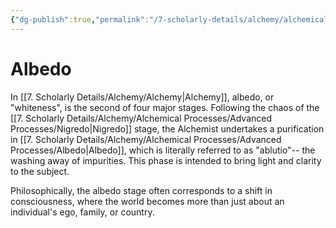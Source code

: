 ```yaml
---
{"dg-publish":true,"permalink":"/7-scholarly-details/alchemy/alchemical-processes/advanced-processes/albedo/","noteIcon":""}
---
```


# Albedo

In [[7. Scholarly Details/Alchemy/Alchemy\|Alchemy]], albedo, or "whiteness", is the second of four major stages. Following the chaos of the [[7. Scholarly Details/Alchemy/Alchemical Processes/Advanced Processes/Nigredo\|Nigredo]] stage, the Alchemist undertakes a purification in [[7. Scholarly Details/Alchemy/Alchemical Processes/Advanced Processes/Albedo\|Albedo]], which is literally referred to as "ablutio"-- the washing away of impurities. This phase is intended to bring light and clarity to the subject. 

Philosophically, the albedo stage often corresponds to a shift in consciousness, where the world becomes more than just about an individual's ego, family, or country. 